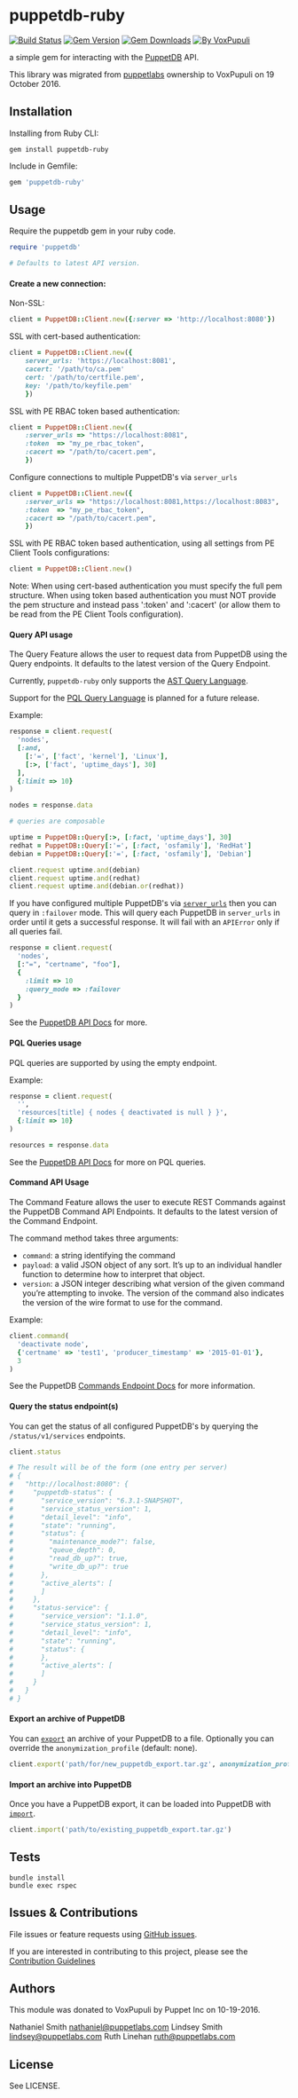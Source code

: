 # puppetdb-ruby

[![Build Status](https://img.shields.io/travis/voxpupuli/puppetdb-ruby.svg)](https://travis-ci.org/voxpupuli/puppetdb-ruby)
[![Gem Version](https://img.shields.io/gem/v/puppetdb-ruby.svg)](https://rubygems.org/gems/puppetdb-ruby)
[![Gem Downloads](https://img.shields.io/gem/dt/puppetdb-ruby.svg)](https://rubygems.org/gems/puppetdb-ruby)
[![By VoxPupuli](https://img.shields.io/badge/voxpupuli-%F0%9F%90%B1-orange.svg)](https://voxpupuli.org/)

a simple gem for interacting with the
[PuppetDB](https://github.com/puppetlabs/puppetdb) API.

This library was migrated from [puppetlabs](https://github.com/puppetlabs)
ownership to VoxPupuli on 19 October 2016.

## Installation

Installing from Ruby CLI:
```
gem install puppetdb-ruby
```

Include in Gemfile:
``` ruby
gem 'puppetdb-ruby'
```

## Usage

Require the puppetdb gem in your ruby code.

```ruby
require 'puppetdb'

# Defaults to latest API version.
```

#### Create a new connection:

Non-SSL:
``` ruby
client = PuppetDB::Client.new({:server => 'http://localhost:8080'})
```

SSL with cert-based authentication:
``` ruby
client = PuppetDB::Client.new({
    server_urls: 'https://localhost:8081',
    cacert: '/path/to/ca.pem'
    cert: '/path/to/certfile.pem',
    key: '/path/to/keyfile.pem'
    })
```

SSL with PE RBAC token based authentication:
``` ruby
client = PuppetDB::Client.new({
    :server_urls => "https://localhost:8081",
    :token  => "my_pe_rbac_token",
    :cacert => "/path/to/cacert.pem",
    })
```

Configure connections to multiple PuppetDB's via `server_urls`
``` ruby
client = PuppetDB::Client.new({
    :server_urls => "https://localhost:8081,https://localhost:8083",
    :token  => "my_pe_rbac_token",
    :cacert => "/path/to/cacert.pem",
    })
```

SSL with PE RBAC token based authentication, using all settings from PE Client Tools configurations:
``` ruby
client = PuppetDB::Client.new()
```

Note: When using cert-based authentication you must specify the full pem structure. When using token based authentication
you must NOT provide the pem structure and instead pass ':token' and ':cacert' (or allow them to be read from the
PE Client Tools configuration).

#### Query API usage

The Query Feature allows the user to request data from PuppetDB using the Query endpoints. It defaults to the latest version of the Query Endpoint.

Currently, `puppetdb-ruby` only supports the [AST Query Language](https://docs.puppet.com/puppetdb/5.0/api/query/v4/ast.html).

Support for the [PQL Query Language](https://docs.puppet.com/puppetdb/5.0/api/query/tutorial-pql.html) is planned for a future release.

Example:
``` ruby
response = client.request(
  'nodes',
  [:and,
    [:'=', ['fact', 'kernel'], 'Linux'],
    [:>, ['fact', 'uptime_days'], 30]
  ],
  {:limit => 10}
)

nodes = response.data

# queries are composable

uptime = PuppetDB::Query[:>, [:fact, 'uptime_days'], 30]
redhat = PuppetDB::Query[:'=', [:fact, 'osfamily'], 'RedHat']
debian = PuppetDB::Query[:'=', [:fact, 'osfamily'], 'Debian']

client.request uptime.and(debian)
client.request uptime.and(redhat)
client.request uptime.and(debian.or(redhat))
```

If you have configured multiple PuppetDB's via [`server_urls`](https://puppet.com/docs/puppetdb/latest/pdb_client_tools.html#step-3-install-and-configure-the-puppetdb-cli)
then you can query in `:failover` mode. This will query each PuppetDB in `server_urls`
in order until it gets a successful response. It will fail with an `APIError` only if all queries fail.

``` ruby
response = client.request(
  'nodes',
  [:"=", "certname", "foo"],
  {
    :limit => 10
    :query_mode => :failover
  }
)
```

See the [PuppetDB API Docs](https://docs.puppet.com/puppetdb/5.0/api/index.html) for more.


#### PQL Queries usage

PQL queries are supported by using the empty endpoint.

Example:
``` ruby
response = client.request(
  '',
  'resources[title] { nodes { deactivated is null } }',
  {:limit => 10}
)

resources = response.data
```

See the [PuppetDB API Docs](https://docs.puppet.com/puppetdb/5.0/api/query/v4/pql.html) for more on PQL queries.


#### Command API Usage

The Command Feature allows the user to execute REST Commands against the PuppetDB Command API Endpoints. It defaults to the latest version of the Command Endpoint.

The command method takes three arguments:

* `command`: a string identifying the command
* `payload`: a valid JSON object of any sort. It’s up to an individual handler function to determine how to interpret that object.
* `version`: a JSON integer describing what version of the given command you’re attempting to invoke. The version of the command also indicates the version of the wire format to use for the command.

Example:
``` ruby
client.command(
  'deactivate node',
  {'certname' => 'test1', 'producer_timestamp' => '2015-01-01'},
  3
)
```

See the PuppetDB [Commands Endpoint Docs](https://docs.puppet.com/puppetdb/5.0/api/command/v1/commands.html) for more information.

#### Query the status endpoint(s)

You can get the status of all configured PuppetDB's by querying the `/status/v1/services` endpoints.
``` ruby
client.status

# The result will be of the form (one entry per server)
# {
#   "http://localhost:8080": {
#     "puppetdb-status": {
#       "service_version": "6.3.1-SNAPSHOT",
#       "service_status_version": 1,
#       "detail_level": "info",
#       "state": "running",
#       "status": {
#         "maintenance_mode?": false,
#         "queue_depth": 0,
#         "read_db_up?": true,
#         "write_db_up?": true
#       },
#       "active_alerts": [
#       ]
#     },
#     "status-service": {
#       "service_version": "1.1.0",
#       "service_status_version": 1,
#       "detail_level": "info",
#       "state": "running",
#       "status": {
#       },
#       "active_alerts": [
#       ]
#     }
#   }
# }
```

#### Export an archive of PuppetDB

You can [`export`](https://puppet.com/docs/puppetdb/5.1/anonymization.html#using-the-export-command) an archive
of your PuppetDB to a file. Optionally you can override the `anonymization_profile` (default: none).

``` ruby
client.export('path/for/new_puppetdb_export.tar.gz', anonymization_profile: :high)
```

#### Import an archive into PuppetDB

Once you have a PuppetDB export, it can be loaded into PuppetDB with [`import`](https://puppet.com/docs/puppetdb/5.1/anonymization.html#using-the-import-command).

``` ruby
client.import('path/to/existing_puppetdb_export.tar.gz')
```

## Tests

```
bundle install
bundle exec rspec
```

## Issues & Contributions

File issues or feature requests using [GitHub
issues](https://github.com/voxpupuli/puppetdb-ruby/issues).

If you are interested in contributing to this project, please see the
[Contribution Guidelines](CONTRIBUTING.md)

## Authors

This module was donated to VoxPupuli by Puppet Inc on 10-19-2016.

Nathaniel Smith <nathaniel@puppetlabs.com>
Lindsey Smith <lindsey@puppetlabs.com>
Ruth Linehan <ruth@puppetlabs.com>

## License

See LICENSE.
